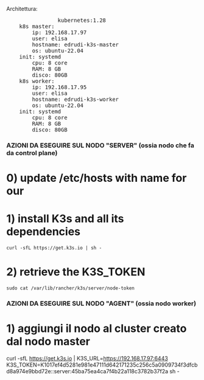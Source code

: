 Architettura:
<pre>
                kubernetes:1.28
	k8s master:
		ip: 192.168.17.97
		user: elisa
		hostname: edrudi-k3s-master
		os: ubuntu-22.04
    init: systemd
		cpu: 8 core
		RAM: 8 GB
		disco: 80GB
	k8s worker:
		ip: 192.168.17.95
		user: elisa
		hostname: edrudi-k3s-worker
		os: ubuntu-22.04
    init: systemd
		cpu: 8 core
		RAM: 8 GB
		disco: 80GB
</pre>

### AZIONI DA ESEGUIRE SUL NODO "SERVER"  (ossia nodo che fa da control plane)

# 0) update /etc/hosts with name for our 
# 1) install K3s and all its dependencies
`curl -sfL https://get.k3s.io | sh - `
# 2) retrieve the K3S_TOKEN
`sudo cat /var/lib/rancher/k3s/server/node-token`


### AZIONI DA ESEGUIRE SUL NODO "AGENT"  (ossia nodo worker)

# 1) aggiungi il nodo al cluster creato dal nodo master
curl -sfL https://get.k3s.io | K3S_URL=https://192.168.17.97:6443 K3S_TOKEN=K1017ef4d5281e981e47111d642171235c256c5a0909734f3dfcbd8a974e9bbd72e::server:45ba75ea4ca7f4b22a118c3782b37f2a sh -
